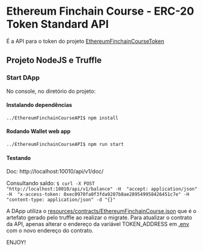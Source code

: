 # Ethereum Finchain Course - ERC-20 Token Standard API

É a API para o token do projeto [EthereumFinchainCourseToken](https://gitlab.com/finchain-courses/ethereum-course/EthereumFinchainCourseToken)

## Projeto NodeJS e Truffle

### Start DApp
No console, no diretório do projeto:

#### Instalando dependências
`../EthereumFinchainCourseAPI$ npm install`

#### Rodando Wallet web app
`../EthereumFinchainCourseAPI$ npm run start`

#### Testando
Doc:
http://localhost:10010/api/v1/doc/

Consultando saldo: 
`$ curl -X POST "http://localhost:10010/api/v1/balance" -H  "accept: application/json" -H  "x-access-token: 0xec0970fa0f3fda9207b8ae289549958426451c7e" -H "content-type: application/json" -d "{}"`

A DApp utiliza o [resources/contracts/EthereumFinchainCourse.json](https://gitlab.com/finchain-courses/ethereum-course/EthereumFinchainCourseToken/blob/master/build/contracts/EthereumFinchainCourse.json) que é o artefato gerado pelo truffle ao realizar o migrate.
Para atualizar o contrato da API, apenas alterar o endereço da variável TOKEN_ADDRESS em [.env](https://gitlab.com/finchain-courses/ethereum-course/EthereumFinchainCourseAPI/blob/master/.env) com o novo endereço do contrato.

ENJOY!